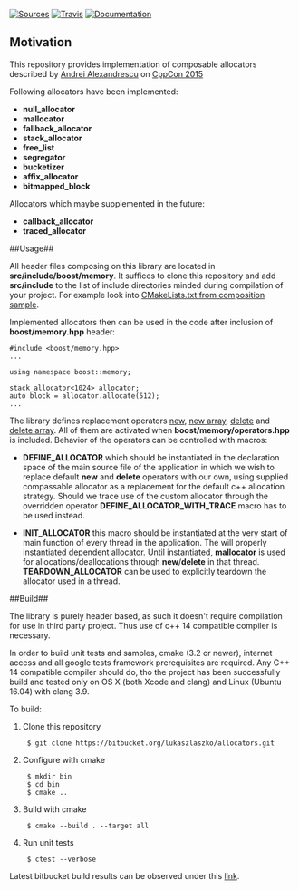 [![Sources](https://img.shields.io/badge/github-sources-green.svg?style=flat)](https://github.org/lukaszlaszko/allocators/)
[![Travis](https://travis-ci.org/lukaszlaszko/allocators.svg?branch=master)](https://travis-ci.org/lukaszlaszko/allocators/builds)
[![Documentation](https://img.shields.io/badge/github-documentation-orange.svg?style=flat)](http://lukaszlaszko.github.io/allocators.git/master)
## Motivation ##

This repository provides implementation of composable allocators described by [Andrei Alexandrescu](http://erdani.com) on [CppCon 2015](https://www.youtube.com/watch?v=LIb3L4vKZ7U)

Following allocators have been implemented:

* **null_allocator**
* **mallocator**
* **fallback_allocator**
* **stack_allocator**
* **free_list**
* **segregator**
* **bucketizer**
* **affix_allocator**
* **bitmapped_block**

Allocators which maybe supplemented in the future:

* **callback_allocator**
* **traced_allocator**

##Usage##

All header files composing on this library are located in **src/include/boost/memory**. It suffices to clone this repository and add **src/include** to the list of include directories minded during compilation of your project. For example look into [CMakeLists.txt from composition sample](https://bitbucket.org/lukaszlaszko/allocators/raw/HEAD/samples/composition/CMakeLists.txt).

Implemented allocators then can be used in the code after inclusion of **boost/memory.hpp** header:
    
    #include <boost/memory.hpp>
    ...

    using namespace boost::memory;

    stack_allocator<1024> allocator;
    auto block = allocator.allocate(512);
    ...

The library defines replacement operators [new](http://www.cplusplus.com/reference/new/operator%20new/), [new array](http://www.cplusplus.com/reference/new/operator%20new[]/), [delete](http://www.cplusplus.com/reference/new/operator%20delete/) and [delete array](http://www.cplusplus.com/reference/new/operator%20delete[]/). All of them are activated when **boost/memory/operators.hpp** is included. 
Behavior of the operators can be controlled with macros:

* **DEFINE_ALLOCATOR** which should be instantiated in the declaration space of the main source file of the application in which we wish to replace default **new** and **delete** operators with our own, using supplied compassable allocator as a replacement for the default c++ allocation strategy. Should we trace use of the custom allocator through the overridden operator **DEFINE_ALLOCATOR_WITH_TRACE** macro has to be used instead.

* **INIT_ALLOCATOR** this macro should be instantiated at the very start of main function of every thread in the application. The will properly instantiated dependent allocator. Until instantiated, **mallocator** is used for allocations/deallocations through **new**/**delete** in that thread. **TEARDOWN_ALLOCATOR** can be used to explicitly teardown the allocator used in a thread.   

##Build##

The library is purely header based, as such it doesn't require compilation for use in third party project. Thus use of c++ 14 compatible compiler is necessary. 

In order to build unit tests and samples, cmake (3.2 or newer), internet access and all google tests framework prerequisites are required. Any C++ 14 compatible compiler should do, tho the project has been successfully build and tested only on OS X (both Xcode and clang) and Linux (Ubuntu 16.04) with clang 3.9.

To build:

1. Clone this repository

        $ git clone https://bitbucket.org/lukaszlaszko/allocators.git 

2. Configure with cmake
    
        $ mkdir bin
        $ cd bin
        $ cmake ..

3. Build with cmake

        $ cmake --build . --target all

4. Run unit tests

        $ ctest --verbose

Latest bitbucket build results can be observed under this [link](https://bitbucket.org/lukaszlaszko/allocators/addon/pipelines/home#!/).